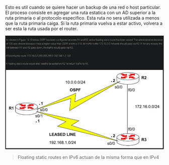 Esto es util cuando se quiere hacer un backup de una red o host particular. El proceso consiste en agregar una ruta estatica con un AD superior a la ruta primaria o al protocolo especifico. Esta ruta no sera utilizada a menos que la ruta primaria caiga. Si la ruta primaria vuelva a estar activo, volvera a ser esta la ruta usada por el router. 

![](_anexos_/Screenshot%20from%202024-01-29%2015-34-06.png)

> Floating static routes en IPv6 actuan de la misma forma que en IPv4



